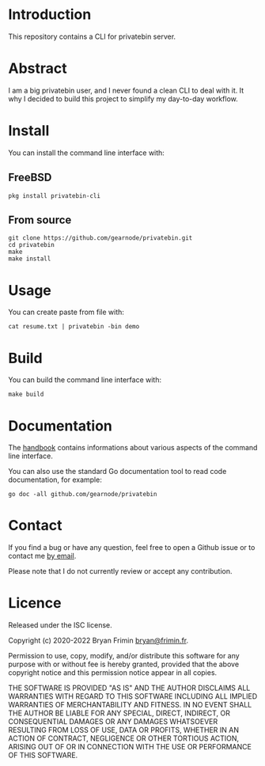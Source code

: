 # Introduction
This repository contains a CLI for privatebin server.

# Abstract
I am a big privatebin user, and I never found a clean CLI to deal with
it. It why I decided to build this project to simplify my day-to-day
workflow.

# Install
You can install the command line interface with:

## FreeBSD

    pkg install privatebin-cli

## From source

    git clone https://github.com/gearnode/privatebin.git
    cd privatebin
    make
    make install

# Usage
You can create paste from file with:

    cat resume.txt | privatebin -bin demo

# Build
You can build the command line interface with:

    make build

# Documentation
The [handbook](doc/handbook.md) contains informations about various
aspects of the command line interface.

You can also use the standard Go documentation tool to read code
documentation, for example:

    go doc -all github.com/gearnode/privatebin


# Contact
If you find a bug or have any question, feel free to open a Github issue
or to contact me [by email](mailto:bryan@frimin.fr).

Please note that I do not currently review or accept any contribution.

# Licence
Released under the ISC license.

Copyright (c) 2020-2022 Bryan Frimin <bryan@frimin.fr>.

Permission to use, copy, modify, and/or distribute this software for any
purpose with or without fee is hereby granted, provided that the above
copyright notice and this permission notice appear in all copies.

THE SOFTWARE IS PROVIDED "AS IS" AND THE AUTHOR DISCLAIMS ALL WARRANTIES
WITH REGARD TO THIS SOFTWARE INCLUDING ALL IMPLIED WARRANTIES OF
MERCHANTABILITY AND FITNESS. IN NO EVENT SHALL THE AUTHOR BE LIABLE FOR
ANY SPECIAL, DIRECT, INDIRECT, OR CONSEQUENTIAL DAMAGES OR ANY DAMAGES
WHATSOEVER RESULTING FROM LOSS OF USE, DATA OR PROFITS, WHETHER IN AN
ACTION OF CONTRACT, NEGLIGENCE OR OTHER TORTIOUS ACTION, ARISING OUT OF
OR IN CONNECTION WITH THE USE OR PERFORMANCE OF THIS SOFTWARE.
